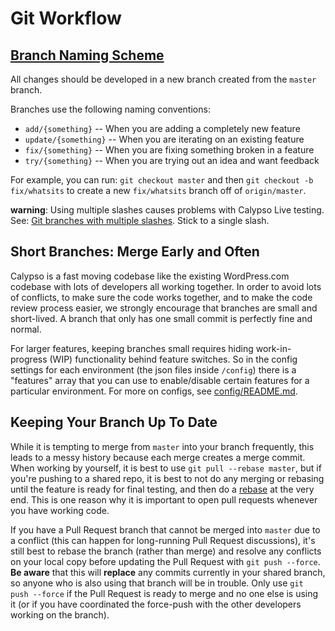 Git Workflow
============

[Branch Naming Scheme](#branch-naming-scheme)
--------------------

All changes should be developed in a new branch created from the `master` branch.

Branches use the following naming conventions:

* `add/{something}` -- When you are adding a completely new feature
* `update/{something}` -- When you are iterating on an existing feature
* `fix/{something}` -- When you are fixing something broken in a feature
* `try/{something}` -- When you are trying out an idea and want feedback

For example, you can run: `git checkout master` and then `git checkout -b fix/whatsits` to create a new `fix/whatsits` branch off of `origin/master`.

**warning**: Using multiple slashes causes problems with Calypso Live testing. See: [Git branches with multiple slashes](https://stackoverflow.com/questions/2527355/using-the-slash-character-in-git-branch-name). Stick to a single slash.

Short Branches: Merge Early and Often
-------------------------------------

Calypso is a fast moving codebase like the existing WordPress.com codebase with lots of developers all working together. In order to avoid lots of conflicts, to make sure the code works together, and to make the code review process easier, we strongly encourage that branches are small and short-lived. A branch that only has one small commit is perfectly fine and normal.

For larger features, keeping branches small requires hiding work-in-progress (WIP) functionality behind feature switches. So in the config settings for each environment (the json files inside `/config`) there is a "features" array that you can use to enable/disable certain features for a particular environment. For more on configs, see [config/README.md](../config/README.md).

Keeping Your Branch Up To Date
------------------------------------------------

While it is tempting to merge from `master` into your branch frequently, this leads to a messy history because each merge creates a merge commit. When working by yourself, it is best to use `git pull --rebase master`, but if you're pushing to a shared repo, it is best to not do any merging or rebasing until the feature is ready for final testing, and then do a [rebase](https://github.com/edx/edx-platform/wiki/How-to-Rebase-a-Pull-Request) at the very end. This is one reason why it is important to open pull requests whenever you have working code.

If you have a Pull Request branch that cannot be merged into `master` due to a conflict (this can happen for long-running Pull Request discussions), it's still best to rebase the branch (rather than merge) and resolve any conflicts on your local copy before updating the Pull Request with `git push --force`. **Be aware** that this will **replace** any commits currently in your shared branch, so anyone who is also using that branch will be in trouble. Only use `git push --force` if the Pull Request is ready to merge and no one else is using it (or if you have coordinated the force-push with the other developers working on the branch).
